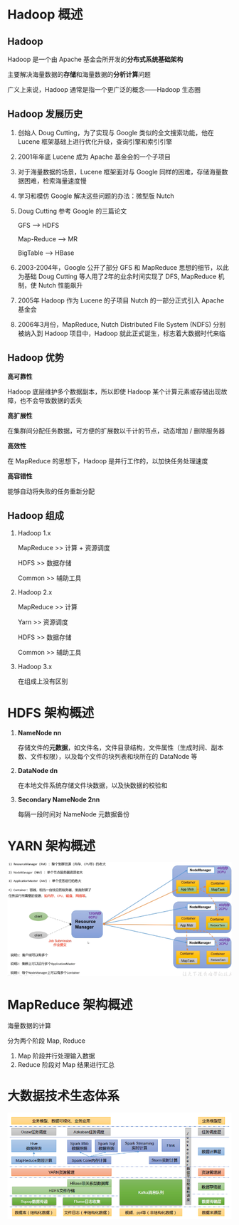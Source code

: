 # Hadoop 概述

## Hadoop

Hadoop 是一个由 Apache 基金会所开发的**分布式系统基础架构**

主要解决海量数据的**存储**和海量数据的**分析计算**问题

广义上来说，Hadoop 通常是指一个更广泛的概念——Hadoop 生态圈

## Hadoop 发展历史

1. 创始人 Doug Cutting，为了实现与 Google 类似的全文搜索功能，他在 Lucene 框架基础上进行优化升级，查询引擎和索引引擎

2. 2001年年底 Lucene 成为 Apache 基金会的一个子项目

3. 对于海量数据的场景，Lucene 框架面对与 Google 同样的困难，存储海量数据困难，检索海量速度慢

4. 学习和模仿 Google 解决这些问题的办法：微型版 Nutch

5. Doug Cutting 参考 Google 的三篇论文

   GFS --> HDFS

   Map-Reduce --> MR

   BigTable --> HBase

6. 2003-2004年，Google 公开了部分 GFS 和 MapReduce 思想的细节，以此为基础 Doug Cutting 等人用了2年的业余时间实现了 DFS, MapReduce 机制，使 Nutch 性能飙升

7. 2005年 Hadoop 作为 Lucene 的子项目 Nutch 的一部分正式引入 Apache 基金会

8. 2006年3月份，MapReduce, Nutch Distributed File System (NDFS) 分别被纳入到 Hadoop 项目中，Hadoop 就此正式诞生，标志着大数据时代来临

## Hadoop 优势

**高可靠性**

Hadoop 底层维护多个数据副本，所以即使 Hadoop 某个计算元素或存储出现故障，也不会导致数据的丢失

**高扩展性**

在集群间分配任务数据，可方便的扩展数以千计的节点，动态增加 / 删除服务器

**高效性**

在 MapReduce 的思想下，Hadoop 是并行工作的，以加快任务处理速度

**高容错性**

能够自动将失败的任务重新分配

## Hadoop 组成

1. Hadoop 1.x

   MapReduce  >>  计算 + 资源调度

   HDFS  >>  数据存储

   Common  >>  辅助工具

2. Hadoop 2.x

   MapReduce  >>  计算

   Yarn  >>  资源调度

   HDFS  >>  数据存储

   Common  >>  辅助工具

3. Hadoop 3.x

   在组成上没有区别

# HDFS 架构概述

1. **NameNode  nn**

   存储文件的**元数据**，如文件名，文件目录结构，文件属性（生成时间、副本数、文件权限），以及每个文件的块列表和块所在的 DataNode 等

2. **DataNode  dn**

   在本地文件系统存储文件块数据，以及快数据的校验和

3. **Secondary NameNode  2nn**

   每隔一段时间对 NameNode 元数据备份

# YARN 架构概述

![](./%E5%B1%8F%E5%B9%95%E6%88%AA%E5%9B%BE%202023-03-14%20153646.png)

# MapReduce 架构概述

海量数据的计算

分为两个阶段 Map, Reduce

1. Map 阶段并行处理输入数据
2. Reduce 阶段对 Map 结果进行汇总

# 大数据技术生态体系

![](./%E5%B1%8F%E5%B9%95%E6%88%AA%E5%9B%BE%202023-03-15%20114401.png)


